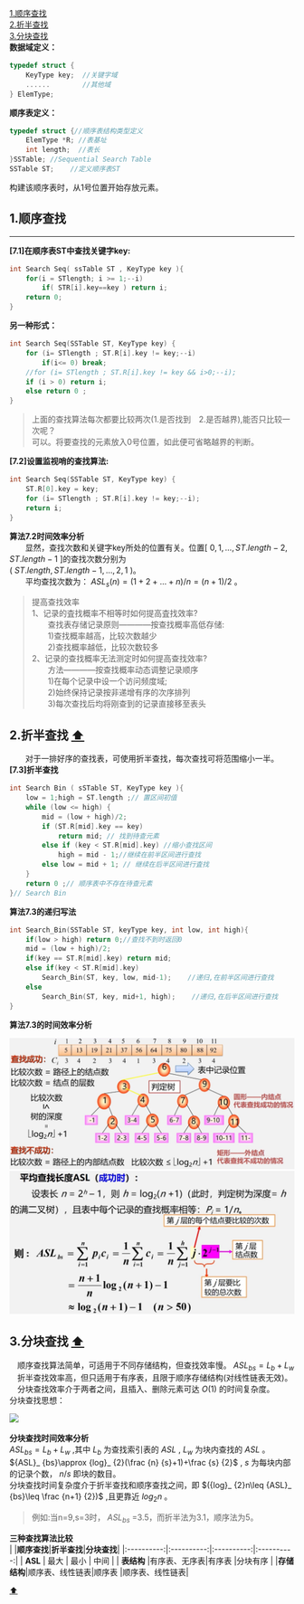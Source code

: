 <span id = "top"></sapn>
[1.顺序查找](#part1)  
[2.折半查找](#part2)  
[3.分块查找](#part3)  
**数据域定义：**  
```cpp
typedef struct {
    KeyType key;  //关键字域
    ......        //其他域
} ElemType;
```
**顺序表定义：**
```cpp
typedef struct {//顺序表结构类型定义
    ElemType *R; //表基址
    int length;  //表长
}SSTable; //Sequential Search Table
SSTable ST;    //定义顺序表ST
```
构建该顺序表时，从1号位置开始存放元素。 
<span id = "part1"></span>  
## 1.顺序查找  
---  
**[7.1]在顺序表ST中查找关键字key:**  
```cpp
int Search Seq( ssTable ST , KeyType key ){
    for(i = STlength; i >= 1;--i)
        if( STR[i].key==key ) return i;
    return 0;
}
```
**另一种形式：**
```cpp
int Search Seq(SSTable ST, KeyType key) {
    for (i= STlength ; ST.R[i].key != key;--i)
        if(i<= 0) break;
    //for (i= STlength ; ST.R[i].key != key && i>0;--i);
    if (i > 0) return i;
    else return 0 ;
}
```
>上面的查找算法每次都要比较两次(1.是否找到　2.是否越界),能否只比较一次呢？  
>可以。将要查找的元素放入0号位置，如此便可省略越界的判断。  

**[7.2]设置监视哨的查找算法:**
```cpp
int Search Seq(SSTable ST, KeyType key) {
    ST.R[0].key = key;
    for (i= STlength ; ST.R[i].key != key;--i);
    return i;
}
```
**算法7.2时间效率分析**  
　　显然，查找次数和关键字key所处的位置有关。位置[ $0,1,..., ST.length-2, ST.length-1$ ]的查找次数分别为  
( $ST.length, ST.length-1,...,2,1$ )。  
　　平均查找次数为： ${ASL}_{s}(n)=(1+2+...+n)/n=(n+1)/2$ 。  
>提高查找效率  
>1、记录的査找概率不相等时如何提高査找效率?  
>　　查找表存储记录原则————按查找概率高低存储:  
>　　1)查找概率越高，比较次数越少  
>　　2)查找概率越低，比较次数较多  
2、记录的查找概率无法测定时如何提高查找效率?  
>　　方法————按查找概率动态调整记录顺序  
>　　1)在每个记录中设一个访问频度域;  
>　　2)始终保持记录按非递增有序的次序排列  
>　　3)每次查找后均将刚查到的记录直接移至表头

<span id = "part2"></span>  
## 2.折半查找  [:arrow_up:](#top)
　　对于一排好序的查找表，可使用折半查找，每次查找可将范围缩小一半。  
**[7.3]折半查找**  
```cpp
int Search Bin ( sSTable ST, KeyType key ){
    low = 1;high = ST.length ;// 置区间初值
    while (low <= high) {
        mid = (low + high)/2;
        if (ST.R[mid].key == key)
            return mid; // 找到待查元素
        else if (key < ST.R[mid].key) //缩小查找区间
            high = mid - 1;//继续在前半区间进行查找
        else low = mid + 1; // 继续在后半区间进行査找
    }
    return 0 ;// 顺序表中不存在待查元素
}// Search Bin
```
**算法7.3的递归写法**  
```cpp
int Search_Bin(SSTable ST, keyType key, int low, int high){
    if(low > high) return 0;//查找不到时返回0
    mid = (low + high)/2;
    if(key == ST.R[mid].key) return mid;
    else if(key < ST.R[mid].key)
        Search_Bin(ST, key, low, mid-1);    //递归,在前半区间进行查找
    else
        Search_Bin(ST, key, mid+1, high);    //递归,在后半区间进行查找
}
```
**算法7.3的时间效率分析**  
<div><img src="./images/折半查找判定树.png"> </img></div>  
<div><img src="./images/折半查找平均查找长度.png"> </img></div>  

<span id = "part3"></span>  
## 3.分块查找  [:arrow_up:](#top)
　顺序查找算法简单，可适用于不同存储结构，但查找效率慢。 ${ASL}_{bs}={L}_{b}+{L}_{w}$   
　折半查找效率高，但只适用于有序表，且限于顺序存储结构(对线性链表无效)。  
　分块查找效率介于两者之间，且插入、删除元素可达 $O(1)$ 的时间复杂度。  
分块查找思想：  
<div><img src="./分块查找思想images/.png"> </img></div>  

**分块查找时间效率分析**  
 ${ASL}_ {bs}={L}_ {b}+{L}_ {w}$ ,其中 ${L}_ {b}$ 为查找索引表的 $ASL$ , ${L}_ {w}$ 为块内查找的 $ASL$ 。  
 ${ASL}_ {bs}\approx {log}_ {2}(\frac {n} {s}+1)+\frac {s} {2}$ , $s$ 为每块内部的记录个数， $n/s$ 即块的数目。  
分块查找时间复杂度介于折半查找和顺序查找之间，即 $({log}_ {2}n\leq {ASL}_ {bs}\leq \frac {n+1} {2})$ ,且更靠近 ${log}_ {2}n$ 。  
>例如:当n=9,s=3时， ${ASL}_ {bs}$ =3.5，而折半法为3.1，顺序法为5。

**三种查找算法比较**  
|            |**顺序查找**|**折半查找**|**分块查找**|
|:----------:|:----------:|:----------:|:----------:|
|   **ASL**  |    最大     |    最小    |    中间    |
| **表结构** |有序表、无序表|有序表      |分块有序    |
|**存储结构**|顺序表、线性链表|顺序表    |顺序表、线性链表|

[:arrow_up:](#top)

